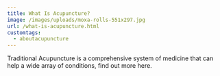 ```yaml
---
title: What Is Acupuncture?
image: /images/uploads/moxa-rolls-551x297.jpg
url: /what-is-acupuncture.html
customtags:
  - aboutacupuncture
---
```

Traditional Acupuncture is a comprehensive system of medicine that can help a wide array of conditions,  find out more here.